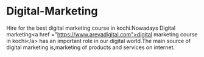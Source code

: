 # Digital-Marketing
Hire for the best digital marketing course in kochi.Nowadays Digital marketing&lt;a href ="https://www.arevadigital.com">digital marketing course in kochi&lt;/a> has an important role in our digital world.The main source of digital marketing is,marketing of products and services on internet.
